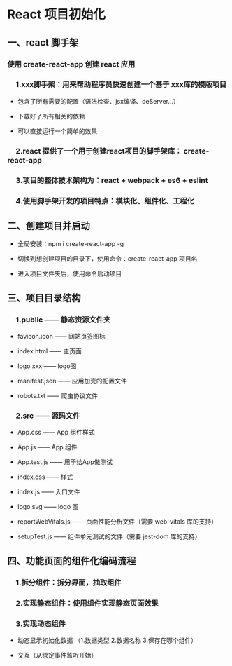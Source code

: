 # React 项目初始化

## 一、react 脚手架

### 使用 create-react-app 创建 react 应用

### <p><p>

### &nbsp;&nbsp;&nbsp;&nbsp; 1.xxx脚手架：用来帮助程序员快速创建一个基于 xxx库的模版项目
- 包含了所有需要的配置（语法检查、jsx编译、deServer...）
  
- 下载好了所有相关的依赖
  
- 可以直接运行一个简单的效果

### &nbsp;&nbsp;&nbsp;&nbsp; 2.react 提供了一个用于创建react项目的脚手架库： create-react-app

### &nbsp;&nbsp;&nbsp;&nbsp; 3.项目的整体技术架构为：react + webpack + es6 + eslint

### &nbsp;&nbsp;&nbsp;&nbsp; 4.使用脚手架开发的项目特点：模块化、组件化、工程化

### <p><p>

## 二、创建项目并启动
- 全局安装：npm i create-react-app -g
  
- 切换到想创建项目的目录下，使用命令：create-react-app 项目名
  
- 进入项目文件夹后，使用命令启动项目

### <p><p>

## 三、项目目录结构

### &nbsp;&nbsp;&nbsp;&nbsp; 1.public —— 静态资源文件夹
- favicon.icon —— 网站页签图标
  
- index.html —— 主页面
  
- logo xxx —— logo图
  
- manifest.json —— 应用加壳的配置文件
  
- robots.txt —— 爬虫协议文件

### <p><p>

### &nbsp;&nbsp;&nbsp;&nbsp; 2.src —— 源码文件
- App.css —— App 组件样式
  
- App.js —— App 组件
  
- App.test.js —— 用于给App做测试
  
- index.css —— 样式
  
- index.js —— 入口文件
 
- logo.svg —— logo 图
  
- reportWebVitals.js —— 页面性能分析文件（需要 web-vitals 库的支持）
  
- setupTest.js —— 组件单元测试的文件（需要 jest-dom 库的支持）

### <p><p>

## 四、功能页面的组件化编码流程
### &nbsp;&nbsp;&nbsp;&nbsp; 1.拆分组件：拆分界面，抽取组件
### &nbsp;&nbsp;&nbsp;&nbsp; 2.实现静态组件：使用组件实现静态页面效果
### &nbsp;&nbsp;&nbsp;&nbsp; 3.实现动态组件

- 动态显示初始化数据 （1.数据类型 2.数据名称 3.保存在哪个组件）
  
- 交互（从绑定事件监听开始）

